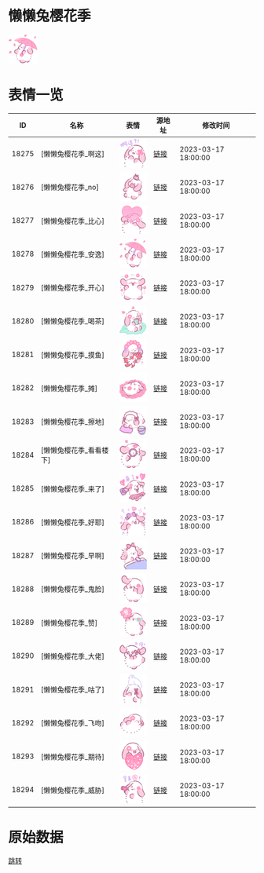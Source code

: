# 懒懒兔樱花季

<img src="./cover.png" height="60" alt="cover" />

# 表情一览

|ID|名称|表情|源地址|修改时间|
|----|----|----|----|----|
|18275|[懒懒兔樱花季_啊这]|<img src="./pic/018275_%5B懒懒兔樱花季_啊这%5D.png" height="60" alt="啊这"/>|[链接](https://i0.hdslb.com/bfs/garb/6a4d6d6efa39e863a2ca581b91cd803312eca784.png)|2023-03-17 18:00:00|
|18276|[懒懒兔樱花季_no]|<img src="./pic/018276_%5B懒懒兔樱花季_no%5D.png" height="60" alt="no"/>|[链接](https://i0.hdslb.com/bfs/garb/0ca649c1303f4d4064eeb8ca3a78f775e77b6e7a.png)|2023-03-17 18:00:00|
|18277|[懒懒兔樱花季_比心]|<img src="./pic/018277_%5B懒懒兔樱花季_比心%5D.png" height="60" alt="比心"/>|[链接](https://i0.hdslb.com/bfs/garb/cbc8fdeb51a1dd641fa1d0d10bb6906f91636480.png)|2023-03-17 18:00:00|
|18278|[懒懒兔樱花季_安逸]|<img src="./pic/018278_%5B懒懒兔樱花季_安逸%5D.png" height="60" alt="安逸"/>|[链接](https://i0.hdslb.com/bfs/garb/8c5266b295366b81ea7fec2f85a9938dc610e45f.png)|2023-03-17 18:00:00|
|18279|[懒懒兔樱花季_开心]|<img src="./pic/018279_%5B懒懒兔樱花季_开心%5D.png" height="60" alt="开心"/>|[链接](https://i0.hdslb.com/bfs/garb/a1ee001bf0d75dd73535718b68ede6eca8cb3d13.png)|2023-03-17 18:00:00|
|18280|[懒懒兔樱花季_喝茶]|<img src="./pic/018280_%5B懒懒兔樱花季_喝茶%5D.png" height="60" alt="喝茶"/>|[链接](https://i0.hdslb.com/bfs/garb/d64909e2e8b5369fbdbadb079c1179f7923dde91.png)|2023-03-17 18:00:00|
|18281|[懒懒兔樱花季_摸鱼]|<img src="./pic/018281_%5B懒懒兔樱花季_摸鱼%5D.png" height="60" alt="摸鱼"/>|[链接](https://i0.hdslb.com/bfs/garb/9cb9130bf9f67fc4740627eb9f8ee56b8a3708e2.png)|2023-03-17 18:00:00|
|18282|[懒懒兔樱花季_摊]|<img src="./pic/018282_%5B懒懒兔樱花季_摊%5D.png" height="60" alt="摊"/>|[链接](https://i0.hdslb.com/bfs/garb/2a5e9d1ed14e2a316667466a4f2b2aba13d924c6.png)|2023-03-17 18:00:00|
|18283|[懒懒兔樱花季_擦地]|<img src="./pic/018283_%5B懒懒兔樱花季_擦地%5D.png" height="60" alt="擦地"/>|[链接](https://i0.hdslb.com/bfs/garb/84d4e1423bb56b1d4fda1f1db706a71987887112.png)|2023-03-17 18:00:00|
|18284|[懒懒兔樱花季_看看楼下]|<img src="./pic/018284_%5B懒懒兔樱花季_看看楼下%5D.png" height="60" alt="看看楼下"/>|[链接](https://i0.hdslb.com/bfs/garb/bf7448aa0c324184c183720232833e32c9b6bef8.png)|2023-03-17 18:00:00|
|18285|[懒懒兔樱花季_来了]|<img src="./pic/018285_%5B懒懒兔樱花季_来了%5D.png" height="60" alt="来了"/>|[链接](https://i0.hdslb.com/bfs/garb/dda4ac80d47b0a8be6394f3b8aa4fcf6b428d0bc.png)|2023-03-17 18:00:00|
|18286|[懒懒兔樱花季_好耶]|<img src="./pic/018286_%5B懒懒兔樱花季_好耶%5D.png" height="60" alt="好耶"/>|[链接](https://i0.hdslb.com/bfs/garb/b9f8d539a69281b3e6201a61d217d926e9d555ff.png)|2023-03-17 18:00:00|
|18287|[懒懒兔樱花季_早啊]|<img src="./pic/018287_%5B懒懒兔樱花季_早啊%5D.png" height="60" alt="早啊"/>|[链接](https://i0.hdslb.com/bfs/garb/0003adf424fcc1d252731747a0bfeb5d4285d136.png)|2023-03-17 18:00:00|
|18288|[懒懒兔樱花季_鬼脸]|<img src="./pic/018288_%5B懒懒兔樱花季_鬼脸%5D.png" height="60" alt="鬼脸"/>|[链接](https://i0.hdslb.com/bfs/garb/52aa02465df81160f3a74a8a75fe615bcbf83a02.png)|2023-03-17 18:00:00|
|18289|[懒懒兔樱花季_赞]|<img src="./pic/018289_%5B懒懒兔樱花季_赞%5D.png" height="60" alt="赞"/>|[链接](https://i0.hdslb.com/bfs/garb/f2310592edd16c0c5fda9222d42eb7ed8f9efa26.png)|2023-03-17 18:00:00|
|18290|[懒懒兔樱花季_大佬]|<img src="./pic/018290_%5B懒懒兔樱花季_大佬%5D.png" height="60" alt="大佬"/>|[链接](https://i0.hdslb.com/bfs/garb/091d4305dcc722ab3fc9ac95f8172db2fd37dd42.png)|2023-03-17 18:00:00|
|18291|[懒懒兔樱花季_咕了]|<img src="./pic/018291_%5B懒懒兔樱花季_咕了%5D.png" height="60" alt="咕了"/>|[链接](https://i0.hdslb.com/bfs/garb/956fee9d370e5f69c08acadc533215d5f8d65b6a.png)|2023-03-17 18:00:00|
|18292|[懒懒兔樱花季_飞吻]|<img src="./pic/018292_%5B懒懒兔樱花季_飞吻%5D.png" height="60" alt="飞吻"/>|[链接](https://i0.hdslb.com/bfs/garb/b9e91b3acc4ce0886d585555ebaa1063650939fd.png)|2023-03-17 18:00:00|
|18293|[懒懒兔樱花季_期待]|<img src="./pic/018293_%5B懒懒兔樱花季_期待%5D.png" height="60" alt="期待"/>|[链接](https://i0.hdslb.com/bfs/garb/46140ea8fa65783c33f1565881480710ae07b646.png)|2023-03-17 18:00:00|
|18294|[懒懒兔樱花季_威胁]|<img src="./pic/018294_%5B懒懒兔樱花季_威胁%5D.png" height="60" alt="威胁"/>|[链接](https://i0.hdslb.com/bfs/garb/16f4638420b719776bab5ec9a48442ee5020d71e.png)|2023-03-17 18:00:00|

# 原始数据

[跳转](./raw.json)

